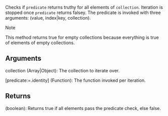 Checks if `predicate` returns truthy for all elements of `collection`. Iteration is stopped once `predicate` returns falsey. The predicate is invoked with three arguments: (value, index|key, collection).

> [!Note]
> This method returns true for empty collections because everything is true of elements of empty collections.


## Arguments
collection (Array|Object): The collection to iterate over.

[predicate:=.identity] (Function): The function invoked per iteration.


## Returns
(boolean): Returns true if all elements pass the predicate check, else false.

